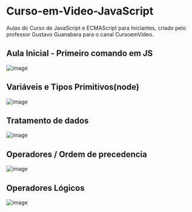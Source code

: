 # Curso-em-Video-JavaScript
Aulas do Curso de JavaScript e ECMAScript para Iniciantes, criado pelo professor Gustavo Guanabara para o canal CursoemVideo. <br>
## Aula Inicial - Primeiro comando em JS<br>
![image](https://user-images.githubusercontent.com/81521722/201496205-14e5cc1c-6155-4b4a-adbd-030e9e246ebe.png)<br>

## Variáveis e Tipos Primitivos(node)<br>
![image](https://user-images.githubusercontent.com/81521722/201496548-c09428b3-7545-471b-a441-5191793fa2d7.png)
## Tratamento de dados<br>
![image](https://user-images.githubusercontent.com/81521722/201498071-c3236acc-1329-4f6f-9398-be574900e1c6.png)
## Operadores / Ordem de precedencia<br>
![image](https://user-images.githubusercontent.com/81521722/201523861-e6dd0355-45be-4e49-8269-942b99ebca11.png)
## Operadores Lógicos<br>
![image](https://user-images.githubusercontent.com/81521722/201524395-46b65ac1-f3d1-48cd-926b-339f74a1be73.png)







